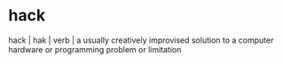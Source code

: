 # hack
hack | hak | verb | a usually creatively improvised solution to a computer hardware or programming problem or limitation
